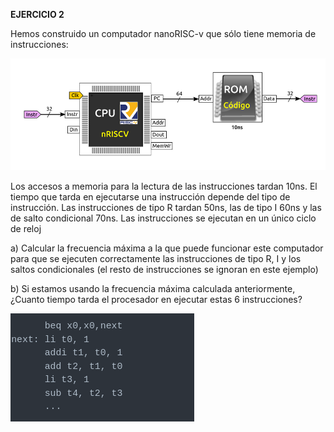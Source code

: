 **EJERCICIO 2**

Hemos construido un computador nanoRISC-v que sólo tiene memoria de instrucciones:

![Image text](https://github.com/yolandalillo/2021-2022-ASAII/blob/main/S7b/images/ejercicio2.png)

Los accesos a memoria para la lectura de las instrucciones tardan 10ns. El tiempo que tarda en ejecutarse una instrucción depende del tipo de instrucción. Las instrucciones de tipo R tardan 50ns, las de tipo I 60ns y las de salto condicional 70ns. Las instrucciones se ejecutan en un único ciclo de reloj

a) Calcular la frecuencia máxima a la que puede funcionar este computador para que se ejecuten correctamente las instrucciones de tipo R, I y los saltos condicionales (el resto de instrucciones se ignoran en este ejemplo)

b) Si estamos usando la frecuencia máxima calculada anteriormente, ¿Cuanto tiempo tarda el procesador en ejecutar estas 6 instrucciones?

![Image text](https://github.com/yolandalillo/2021-2022-ASAII/blob/main/S7b/images/ejercicio2.1.png)

